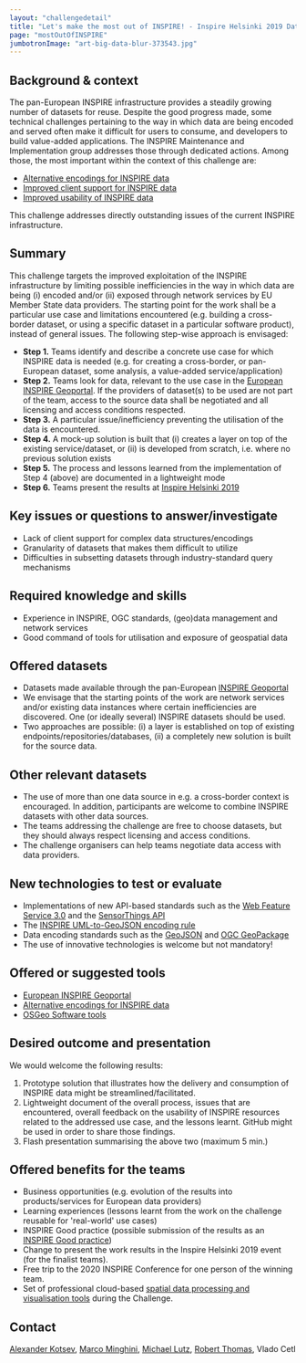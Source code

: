 ```yaml
---
layout: "challengedetail"
title: "Let's make the most out of INSPIRE! - Inspire Helsinki 2019 Data Challenge"
page: "mostOutOfINSPIRE"
jumbotronImage: "art-big-data-blur-373543.jpg"
---
```



## Background & context

The pan-European INSPIRE infrastructure provides a steadily growing number of datasets for reuse. Despite the good progress made, some technical challenges pertaining to the way in which data are being encoded and served often make it difficult for users to consume, and developers to build value-added applications. The INSPIRE Maintenance and Implementation group addresses those through dedicated actions. Among those, the most important within the context of this challenge are:
- [Alternative encodings for INSPIRE data](https://github.com/INSPIRE-MIF/2017.2)
- [Improved client support for INSPIRE data](https://github.com/INSPIRE-MIF/caniuse)
- [Improved usability of INSPIRE data](https://webgate.ec.europa.eu/fpfis/wikis/display/InspireMIG/Action+2019.2%3A+Improving+accessibility+of+data+sets+through+network+services)

This challenge addresses directly outstanding issues of the current INSPIRE infrastructure.

## Summary
This challenge targets the improved exploitation of the INSPIRE infrastructure by limiting possible inefficiencies in the way in which data are being (i) encoded and/or (ii) exposed through network services by EU Member State data providers. The starting point for the work shall be a particular use case and limitations encountered (e.g. building a cross-border dataset, or using a specific dataset in a particular software product), instead of general issues. The following step-wise approach is envisaged:

- **Step 1.** Teams identify and describe a concrete use case for which INSPIRE data is needed (e.g. for creating a cross-border, or pan-European dataset, some analysis, a value-added service/application)
- **Step 2.** Teams look for data, relevant to the use case in the [European INSPIRE Geoportal](http://inspire-geoportal.ec.europa.eu/). If the providers of dataset(s) to be used are not part of the team, access to the source data shall be negotiated and all licensing and access conditions respected.
- **Step 3.** A particular issue/inefficiency preventing the utilisation of the data is encountered.
- **Step 4.** A mock-up solution is built that (i) creates a layer on top of the existing service/dataset, or (ii) is developed from scratch, i.e. where no previous solution exists
- **Step 5.** The process and lessons learned from the implementation of Step 4 (above) are documented in a lightweight mode
- **Step 6.** Teams present the results at [Inspire Helsinki 2019](https://www.inspire-helsinki-2019.fi/)

## Key issues or questions to answer/investigate

- Lack of client support for complex data structures/encodings
- Granularity of datasets that makes them difficult to utilize
- Difficulties in subsetting datasets through industry-standard query mechanisms

## Required knowledge and skills

- Experience in INSPIRE, OGC standards, (geo)data management and network services
- Good command of tools for utilisation and exposure of geospatial data

## Offered datasets

- Datasets made available through the pan-European [INSPIRE Geoportal](http://inspire-geoportal.ec.europa.eu/)
- We envisage that the starting points of the work are network services and/or existing data instances where certain inefficiencies are discovered. One (or ideally several) INSPIRE datasets should be used.
- Two approaches are possible: (i) a layer is established on top of existing endpoints/repositories/databases, (ii) a completely new solution is built for the source data.

## Other relevant datasets
- The use of more than one data source in e.g. a cross-border context is encouraged. In addition, participants are welcome to combine INSPIRE datasets with other data sources.
- The teams addressing the challenge are free to choose datasets, but they should always respect licensing and access conditions.
- The challenge organisers can help teams negotiate data access with data providers.

## New technologies to test or evaluate
- Implementations of new API-based standards such as the [Web Feature Service 3.0](https://github.com/opengeospatial/WFS_FES) and the [SensorThings API](https://www.opengeospatial.org/standards/sensorthings)
- The [INSPIRE UML-to-GeoJSON encoding rule](https://github.com/INSPIRE-MIF/2017.2/blob/master/GeoJSON/geojson-encoding-rule.md)
- Data encoding standards such as the [GeoJSON](https://tools.ietf.org/html/rfc7946) and [OGC GeoPackage](https://www.geopackage.org/)
- The use of innovative technologies is welcome but not mandatory!

## Offered or suggested tools

- [European INSPIRE Geoportal](http://inspire-geoportal.ec.europa.eu/)
- [Alternative encodings for INSPIRE data](https://github.com/INSPIRE-MIF/2017.2)
- [OSGeo Software tools](https://www.osgeo.org/)

## Desired outcome and presentation

We would welcome the following results:

1. Prototype solution that illustrates how the delivery and consumption of INSPIRE data might be streamlined/facilitated.
2. Lightweight document of the overall process, issues that are encountered, overall feedback on the usability of INSPIRE resources related to the addressed use case, and the lessons learnt. GitHub might be used in order to share those findings.
3. Flash presentation summarising the above two (maximum 5 min.)

## Offered benefits for the teams
- Business opportunities (e.g. evolution of the results into products/services for European data providers)
- Learning experiences (lessons learnt from the work on the challenge reusable for 'real-world' use cases)
- INSPIRE Good practice (possible submission of the results as an [INSPIRE Good practice](https://inspire.ec.europa.eu/portfolio/good-practice-library))
- Change to present the work results in the Inspire Helsinki 2019 event (for the finalist teams).
- Free trip to the 2020 INSPIRE Conference for one person of the winning team.
- Set of professional cloud-based [spatial data processing and visualisation tools](./tools.html) during the Challenge.

## Contact
[Alexander Kotsev](https://github.com/alexanderkotsev), [Marco Minghini](https://github.com/MarcoMinghini), [Michael Lutz](https://github.com/michellutz), [Robert Thomas](https://github.com/RobertTomas71), Vlado Cetl
